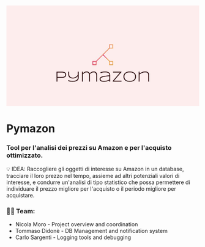 ![img_res](https://github.com/NicolaM94/Pymazon/blob/main/pymazonproj.JPG)

# Pymazon
### Tool per l'analisi dei prezzi su Amazon e per l'acquisto ottimizzato.

💡 IDEA: Raccogliere gli oggetti di interesse su Amazon in un database, tracciare il loro prezzo nel tempo, assieme ad altri potenziali valori di interesse, e condurre un'analisi di tipo statistico che possa permettere di individuare il prezzo migliore per l'acquisto o il periodo migliore per acquistare.

### 💁‍♂️ Team:
- Nicola Moro - Project overview and coordination
- Tommaso Didonè - DB Management and notification system
- Carlo Sargenti - Logging tools and debugging
